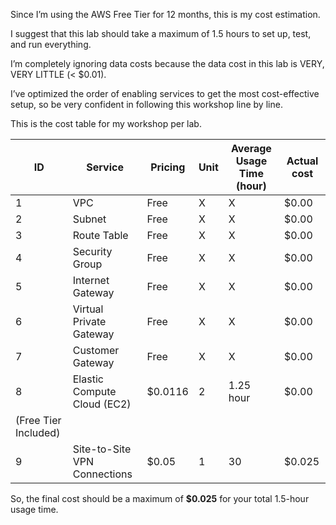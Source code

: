 
Since I’m using the AWS Free Tier for 12 months, this is my cost estimation.


I suggest that this lab should take a maximum of 1.5 hours to set up, test, and run everything.


I’m completely ignoring data costs because the data cost in this lab is VERY, VERY LITTLE (< $0.01).


I’ve optimized the order of enabling services to get the most cost-effective setup, so be very confident in following this workshop line by line.


This is the cost table for my workshop per lab.


| ID | Service                      | Pricing | Unit | Average Usage Time (hour) | Actual cost                 |
| -- | ---------------------------- | ------- | ---- | ------------------------- | --------------------------- |
| 1  | VPC                          | Free    | X    | X                         | $0.00                       |
| 2  | Subnet                       | Free    | X    | X                         | $0.00                       |
| 3  | Route Table                  | Free    | X    | X                         | $0.00                       |
| 4  | Security Group               | Free    | X    | X                         | $0.00                       |
| 5  | Internet Gateway             | Free    | X    | X                         | $0.00                       |
| 6  | Virtual Private Gateway      | Free    | X    | X                         | $0.00                       |
| 7  | Customer Gateway             | Free    | X    | X                         | $0.00                       |
| 8  | Elastic Compute Cloud (EC2)  | $0.0116 | 2    | 1.25 hour                 | $0.00 
(Free Tier Included) |
| 9  | Site-to-Site VPN Connections | $0.05   | 1    | 30                        | $0.025                      |


So, the final cost should be a maximum of **$0.025** for your total 1.5-hour usage time.

